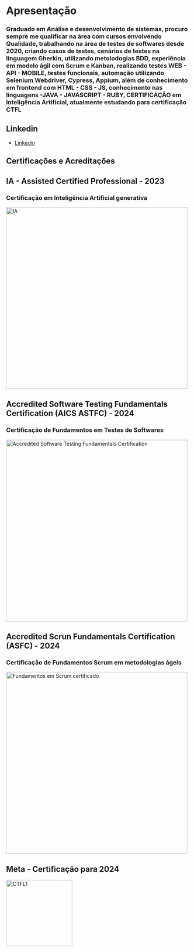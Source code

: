 # Apresentação
### Graduado em Análise e desenvolvimento de sistemas,  procuro sempre me qualificar na área com cursos envolvendo Qualidade, trabalhando na área de testes de softwares desde 2020, criando casos de testes, cenários de testes na linguagem Gherkin, utilizando metolodogias BDD, experiência em modelo ágil com Scrum e Kanban, realizando testes WEB - API - MOBILE, testes funcionais, automação utilizando Selenium Webdriver, Cypress, Appium, além de conhecimento em frontend com HTML - CSS - JS, conhecimento nas linguagens -JAVA - JAVASCRIPT - RUBY, CERTIFICAÇÃO  em Inteligência Artificial, atualmente estudando para certificação CTFL

## Linkedin
- [Linkedin](https://www.linkedin.com/in/cristianeisenhut/)
## Certificações e Acreditações 

## IA - Assisted Certified Professional - 2023
### Certificação em Inteligência Artificial generativa

<img width="496" alt="IA" src="https://github.com/cristiancfe/curriculo/assets/32318124/693d8743-3029-4e9a-a3ab-68e0c5b5a6f9">

## Accredited Software Testing Fundamentals Certification (AICS ASTFC) - 2024
### Certificação de Fundamentos em Testes de Softwares
<img width="496" alt="Accredited Software Testing Fundamentals Certification" src="https://github.com/cristiancfe/curriculo/assets/32318124/67303c31-6afc-4700-9471-4840e41af4c0">

## Accredited Scrun Fundamentals Certification (ASFC) - 2024
### Certificação de Fundamentos Scrum em metodologias ágeis
<img width="496" alt="Fundamentos em Scrum certificado" src="https://github.com/cristiancfe/curriculo/assets/32318124/4a06a4e8-f0f8-4a7c-8e9c-b13775650c2c">



## Meta -  Certificação para 2024

<img width="181" alt="CTFL1" src="https://github.com/cristiancfe/curriculo/assets/32318124/19d233f1-29ec-4563-92fc-411dec2755f6">
